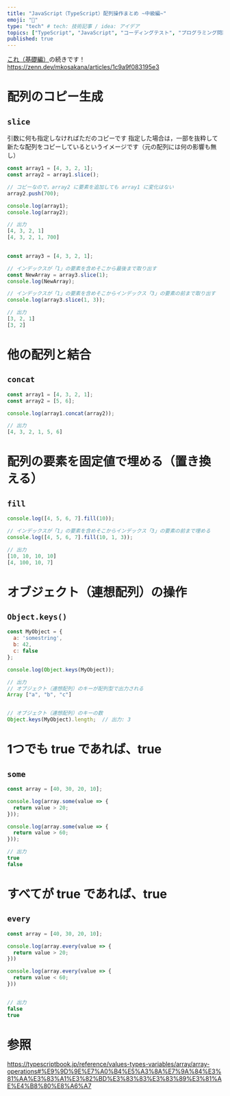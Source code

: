 ```yaml
---
title: "JavaScript（TypeScript）配列操作まとめ ~中級編~"
emoji: "🎴"
type: "tech" # tech: 技術記事 / idea: アイデア
topics: ["TypeScript", "JavaScript", "コーディングテスト", "プログラミング問題"]
published: true
---
```


[これ（基礎編）](https://zenn.dev/mkosakana/articles/1c9a9f083195e3)の続きです！
https://zenn.dev/mkosakana/articles/1c9a9f083195e3


# 配列のコピー生成
## **`slice`**
引数に何も指定しなければただのコピーです
指定した場合は，一部を抜粋して新たな配列をコピーしているというイメージです（元の配列には何の影響も無し）

```javascript
const array1 = [4, 3, 2, 1];
const array2 = array1.slice();

// コピーなので，array2 に要素を追加しても array1 に変化はない
array2.push(700);

console.log(array1);
console.log(array2);

// 出力
[4, 3, 2, 1]
[4, 3, 2, 1, 700]
    

const array3 = [4, 3, 2, 1];

// インデックスが「1」の要素を含めそこから最後まで取り出す
const NewArray = array3.slice(1);
console.log(NewArray);

// インデックスが「1」の要素を含めそこからインデックス「3」の要素の前まで取り出す
console.log(array3.slice(1, 3));

// 出力
[3, 2, 1]
[3, 2]
```


# 他の配列と結合
## **`concat`**

```javascript
const array1 = [4, 3, 2, 1];
const array2 = [5, 6];

console.log(array1.concat(array2));

// 出力
[4, 3, 2, 1, 5, 6]
```


# 配列の要素を固定値で埋める（置き換える）
## **`fill`**

```javascript
console.log([4, 5, 6, 7].fill(10));

// インデックスが「1」の要素を含めそこからインデックス「3」の要素の前まで埋める
console.log([4, 5, 6, 7].fill(10, 1, 3));

// 出力
[10, 10, 10, 10]
[4, 100, 10, 7]
```


# オブジェクト（連想配列）の操作
## **`Object.keys()`**

```javascript
const MyObject = {
  a: 'somestring',
  b: 42,
  c: false
};

console.log(Object.keys(MyObject));

// 出力
// オブジェクト（連想配列）のキーが配列型で出力される
Array ["a", "b", "c"]


// オブジェクト（連想配列）のキーの数
Object.keys(MyObject).length;  // 出力: 3
```


# 1つでも true であれば、true
## **`some`**

```javascript
const array = [40, 30, 20, 10];

console.log(array.some(value => {
  return value > 20;
}));

console.log(array.some(value => {
  return value > 60;
}));

// 出力
true
false
```


# すべてが true であれば、true
## **`every`**

```javascript
const array = [40, 30, 20, 10];

console.log(array.every(value => {
  return value > 20;
}))

console.log(array.every(value => {
  return value < 60;
}))


// 出力
false
true
```


# 参照
https://typescriptbook.jp/reference/values-types-variables/array/array-operations#%E9%9D%9E%E7%A0%B4%E5%A3%8A%E7%9A%84%E3%81%AA%E3%83%A1%E3%82%BD%E3%83%83%E3%83%89%E3%81%AE%E4%B8%80%E8%A6%A7

